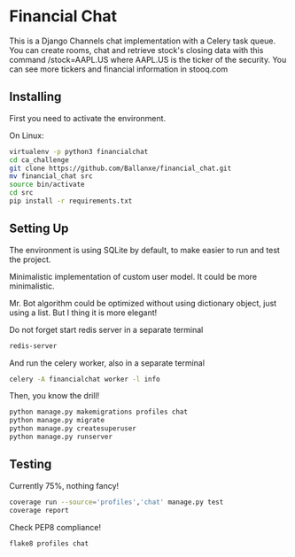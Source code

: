# Financial Chat

This is a Django Channels chat implementation with a Celery task queue. You can create rooms, chat and retrieve stock's closing data with this command /stock=AAPL.US where AAPL.US is the ticker of the security. You can see more tickers and financial information in stooq.com

## Installing

First you need to activate the environment.

On Linux:
```bash
virtualenv -p python3 financialchat
cd ca_challenge
git clone https://github.com/Ballanxe/financial_chat.git
mv financial_chat src 
source bin/activate
cd src 
pip install -r requirements.txt
```

## Setting Up

The environment is using SQLite by default, to make easier to run and test the project. 

Minimalistic implementation of custom user model. It could be more minimalistic.

Mr. Bot algorithm could be optimized without using dictionary object, just using a list. But I thing it is more elegant! 

Do not forget start redis server in a separate terminal

```bash
redis-server
```

And run the celery worker, also in a separate terminal

```bash
celery -A financialchat worker -l info
```

Then, you know the drill!


```bash
python manage.py makemigrations profiles chat
python manage.py migrate
python manage.py createsuperuser
python manage.py runserver
```

## Testing

Currently 75%, nothing fancy!

```bash
coverage run --source='profiles','chat' manage.py test
coverage report
```

Check PEP8 compliance!

```bash
flake8 profiles chat
```






